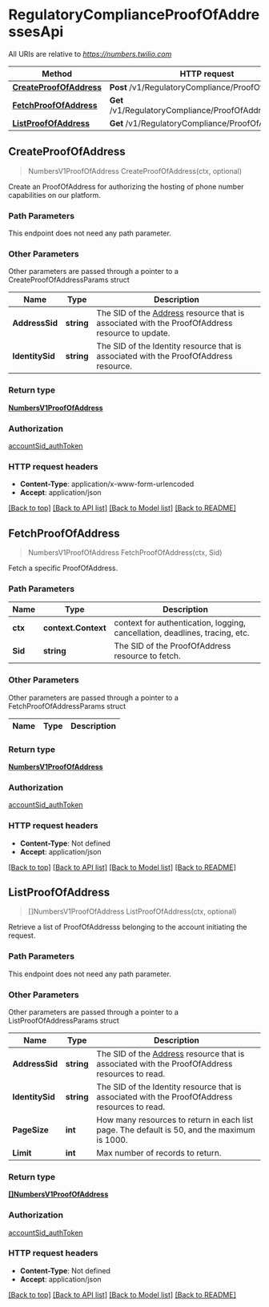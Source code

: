 # RegulatoryComplianceProofOfAddressesApi

All URIs are relative to *https://numbers.twilio.com*

Method | HTTP request | Description
------------- | ------------- | -------------
[**CreateProofOfAddress**](RegulatoryComplianceProofOfAddressesApi.md#CreateProofOfAddress) | **Post** /v1/RegulatoryCompliance/ProofOfAddresses | 
[**FetchProofOfAddress**](RegulatoryComplianceProofOfAddressesApi.md#FetchProofOfAddress) | **Get** /v1/RegulatoryCompliance/ProofOfAddresses/{Sid} | 
[**ListProofOfAddress**](RegulatoryComplianceProofOfAddressesApi.md#ListProofOfAddress) | **Get** /v1/RegulatoryCompliance/ProofOfAddresses | 



## CreateProofOfAddress

> NumbersV1ProofOfAddress CreateProofOfAddress(ctx, optional)



Create an ProofOfAddress for authorizing the hosting of phone number capabilities on our platform.

### Path Parameters

This endpoint does not need any path parameter.

### Other Parameters

Other parameters are passed through a pointer to a CreateProofOfAddressParams struct


Name | Type | Description
------------- | ------------- | -------------
**AddressSid** | **string** | The SID of the [Address](https://www.twilio.com/docs/usage/api/address) resource that is associated with the ProofOfAddress resource to update.
**IdentitySid** | **string** | The SID of the Identity resource that is associated with the ProofOfAddress resource.

### Return type

[**NumbersV1ProofOfAddress**](NumbersV1ProofOfAddress.md)

### Authorization

[accountSid_authToken](../README.md#accountSid_authToken)

### HTTP request headers

- **Content-Type**: application/x-www-form-urlencoded
- **Accept**: application/json

[[Back to top]](#) [[Back to API list]](../README.md#documentation-for-api-endpoints)
[[Back to Model list]](../README.md#documentation-for-models)
[[Back to README]](../README.md)


## FetchProofOfAddress

> NumbersV1ProofOfAddress FetchProofOfAddress(ctx, Sid)



Fetch a specific ProofOfAddress.

### Path Parameters


Name | Type | Description
------------- | ------------- | -------------
**ctx** | **context.Context** | context for authentication, logging, cancellation, deadlines, tracing, etc.
**Sid** | **string** | The SID of the ProofOfAddress resource to fetch.

### Other Parameters

Other parameters are passed through a pointer to a FetchProofOfAddressParams struct


Name | Type | Description
------------- | ------------- | -------------

### Return type

[**NumbersV1ProofOfAddress**](NumbersV1ProofOfAddress.md)

### Authorization

[accountSid_authToken](../README.md#accountSid_authToken)

### HTTP request headers

- **Content-Type**: Not defined
- **Accept**: application/json

[[Back to top]](#) [[Back to API list]](../README.md#documentation-for-api-endpoints)
[[Back to Model list]](../README.md#documentation-for-models)
[[Back to README]](../README.md)


## ListProofOfAddress

> []NumbersV1ProofOfAddress ListProofOfAddress(ctx, optional)



Retrieve a list of ProofOfAddresss belonging to the account initiating the request.

### Path Parameters

This endpoint does not need any path parameter.

### Other Parameters

Other parameters are passed through a pointer to a ListProofOfAddressParams struct


Name | Type | Description
------------- | ------------- | -------------
**AddressSid** | **string** | The SID of the [Address](https://www.twilio.com/docs/usage/api/address) resource that is associated with the ProofOfAddress resources to read.
**IdentitySid** | **string** | The SID of the Identity resource that is associated with the ProofOfAddress resources to read.
**PageSize** | **int** | How many resources to return in each list page. The default is 50, and the maximum is 1000.
**Limit** | **int** | Max number of records to return.

### Return type

[**[]NumbersV1ProofOfAddress**](NumbersV1ProofOfAddress.md)

### Authorization

[accountSid_authToken](../README.md#accountSid_authToken)

### HTTP request headers

- **Content-Type**: Not defined
- **Accept**: application/json

[[Back to top]](#) [[Back to API list]](../README.md#documentation-for-api-endpoints)
[[Back to Model list]](../README.md#documentation-for-models)
[[Back to README]](../README.md)

